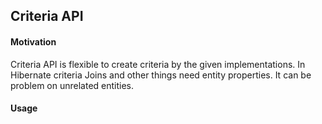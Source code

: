 ## Criteria API

#### Motivation

Criteria API is flexible to create criteria by the given implementations. In Hibernate criteria Joins and other things need entity properties.
It can be problem on unrelated entities.


#### Usage

